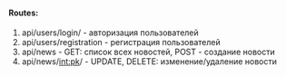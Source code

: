#### Routes:
1. api/users/login/ - авторизация пользователей
2. api/users/registration - регистрация пользователей
3. api/news - GET: список всех новостей, POST - создание новости
4. api/news/<int:pk>/ - UPDATE, DELETE: изменение/удаление новости